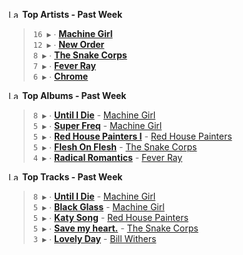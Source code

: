 <!--START_LASTFM_ARTISTS:{"period": "7day", "rows": 5}-->
<a href="https://last.fm" target="_blank"><img src="https://user-images.githubusercontent.com/17434202/215290617-e793598d-d7c9-428f-9975-156db1ba89cc.svg" alt="Last.fm Logo" width="18" height="13"/></a> **Top Artists - Past Week**

> `16 ▶️` ∙ **[Machine Girl](https://www.last.fm/music/Machine+Girl)**<br/>
> `12 ▶️` ∙ **[New Order](https://www.last.fm/music/New+Order)**<br/>
> `8 ▶️` ∙ **[The Snake Corps](https://www.last.fm/music/The+Snake+Corps)**<br/>
> `7 ▶️` ∙ **[Fever Ray](https://www.last.fm/music/Fever+Ray)**<br/>
> `6 ▶️` ∙ **[Chrome](https://www.last.fm/music/Chrome)**<br/>
<!--END_LASTFM_ARTISTS-->

<!--START_LASTFM_ALBUMS:{"period": "7day", "rows": 5}-->
<a href="https://last.fm" target="_blank"><img src="https://user-images.githubusercontent.com/17434202/215290617-e793598d-d7c9-428f-9975-156db1ba89cc.svg" alt="Last.fm Logo" width="18" height="13"/></a> **Top Albums - Past Week**

> `8 ▶️` ∙ **[Until I Die](https://www.last.fm/music/Machine+Girl/Until+I+Die)** - [Machine Girl](https://www.last.fm/music/Machine+Girl)<br/>
> `5 ▶️` ∙ **[Super Freq](https://www.last.fm/music/Machine+Girl/Super+Freq)** - [Machine Girl](https://www.last.fm/music/Machine+Girl)<br/>
> `5 ▶️` ∙ **[Red House Painters I](https://www.last.fm/music/Red+House+Painters/Red+House+Painters+I)** - [Red House Painters](https://www.last.fm/music/Red+House+Painters)<br/>
> `5 ▶️` ∙ **[Flesh On Flesh](https://www.last.fm/music/The+Snake+Corps/Flesh+On+Flesh)** - [The Snake Corps](https://www.last.fm/music/The+Snake+Corps)<br/>
> `4 ▶️` ∙ **[Radical Romantics](https://www.last.fm/music/Fever+Ray/Radical+Romantics)** - [Fever Ray](https://www.last.fm/music/Fever+Ray)<br/>
<!--END_LASTFM_ALBUMS-->

<!--START_LASTFM_TRACKS:{"period": "7day", "rows": 5}-->
<a href="https://last.fm" target="_blank"><img src="https://user-images.githubusercontent.com/17434202/215290617-e793598d-d7c9-428f-9975-156db1ba89cc.svg" alt="Last.fm Logo" width="18" height="13"/></a> **Top Tracks - Past Week**

> `8 ▶️` ∙ **[Until I Die](https://www.last.fm/music/Machine+Girl/_/Until+I+Die)** - [Machine Girl](https://www.last.fm/music/Machine+Girl)<br/>
> `5 ▶️` ∙ **[Black Glass](https://www.last.fm/music/Machine+Girl/_/Black+Glass)** - [Machine Girl](https://www.last.fm/music/Machine+Girl)<br/>
> `5 ▶️` ∙ **[Katy Song](https://www.last.fm/music/Red+House+Painters/_/Katy+Song)** - [Red House Painters](https://www.last.fm/music/Red+House+Painters)<br/>
> `5 ▶️` ∙ **[Save my heart.](https://www.last.fm/music/The+Snake+Corps/_/Save+my+heart.)** - [The Snake Corps](https://www.last.fm/music/The+Snake+Corps)<br/>
> `3 ▶️` ∙ **[Lovely Day](https://www.last.fm/music/Bill+Withers/_/Lovely+Day)** - [Bill Withers](https://www.last.fm/music/Bill+Withers)<br/>
<!--END_LASTFM_TRACKS-->